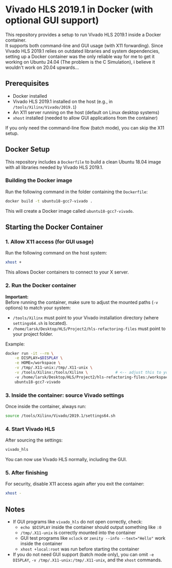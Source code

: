 # Vivado HLS 2019.1 in Docker (with optional GUI support)

This repository provides a setup to run Vivado HLS 2019.1 inside a Docker container.  
It supports both command-line and GUI usage (with X11 forwarding).
Since Vivado HLS 2019.1 relies on outdated libraries and system dependencies, setting up a Docker container was the only reliable way for me to get it working on Ubuntu 24.04 (The problem is the C Simulation), i believe it wouldn't work on 20.04 upwards...

## Prerequisites

- Docker installed
- Vivado HLS 2019.1 installed on the host (e.g., in `/tools/Xilinx/Vivado/2019.1`)
- An X11 server running on the host (default on Linux desktop systems)
- `xhost` installed (needed to allow GUI applications from the container)

If you only need the command-line flow (batch mode), you can skip the X11 setup.

## Docker Setup

This repository includes a `Dockerfile` to build a clean Ubuntu 18.04 image with all libraries needed by Vivado HLS 2019.1.

### Building the Docker image

Run the following command in the folder containing the `Dockerfile`:

```bash
docker build -t ubuntu18-gcc7-vivado .
```

This will create a Docker image called `ubuntu18-gcc7-vivado`.

## Starting the Docker Container

### 1. Allow X11 access (for GUI usage)

Run the following command on the host system:

```bash
xhost +
```

This allows Docker containers to connect to your X server.

### 2. Run the Docker container

**Important:**  
Before running the container, make sure to adjust the mounted paths (`-v` options) to match your system:

- `/tools/Xilinx` must point to your Vivado installation directory (where `settings64.sh` is located).
- `/home/larsk/Desktop/HLS/Project2/hls-refactoring-files` must point to your project folder.

Example:

```bash
docker run -it --rm \
    -e DISPLAY=$DISPLAY \
    -e HOME=/workspace \
    -v /tmp/.X11-unix:/tmp/.X11-unix \
    -v /tools/Xilinx:/tools/Xilinx \            # <-- adjust this to your Vivado install path
    -v /home/larsk/Desktop/HLS/Project2/hls-refactoring-files:/workspace \   # <-- adjust this to your project folder
    ubuntu18-gcc7-vivado
```

### 3. Inside the container: source Vivado settings

Once inside the container, always run:

```bash
source /tools/Xilinx/Vivado/2019.1/settings64.sh
```

### 4. Start Vivado HLS

After sourcing the settings:

```bash
vivado_hls
```

You can now use Vivado HLS normally, including the GUI.

### 5. After finishing

For security, disable X11 access again after you exit the container:

```bash
xhost -
```

## Notes

- If GUI programs like `vivado_hls` do not open correctly, check:
  - `echo $DISPLAY` inside the container should output something like `:0`
  - `/tmp/.X11-unix` is correctly mounted into the container
  - GUI test programs like `xclock` or `zenity --info --text="Hello"` work inside the container
  - `xhost +local:root` was run before starting the container
- If you do not need GUI support (batch mode only), you can omit `-e DISPLAY`, `-v /tmp/.X11-unix:/tmp/.X11-unix`, and the `xhost` commands.
